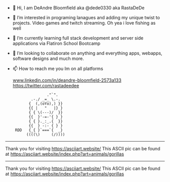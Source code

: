 - 👋 Hi, I am DeAndre Bloomfield aka @dede0330 aka RastaDeDe  
- 👀 I’m interested in programing lanagues and adding my unique twist to projects. Video games and twitch streaming. Oh yea i love fishing as well
- 🌱 I’m currently learning full stack development and server side applications via Flatiron School Bootcamp 
- 💞️ I’m looking to collaborate on anything and everything apps, webapps, software designs and much more.
- 📫 How to reach me you Im on all platforms 
    
    www.linkedin.com/in/deandre-bloomfield-2573a133
    https://twitter.com/rastadeedee
   
                     ."`".
              .-./ _=_ \.-.
             {  (,(oYo),) }}
             {{ |   "   |} }
             { { \(---)/  }}
             {{  }'-=-'{ } }
             { { }._:_.{  }}
             {{  } -:- { } }
       RDD   {_{ }`===`{  _}
            ((((\)     (/))))

------------------------------------------------
Thank you for visiting https://asciiart.website/
This ASCII pic can be found at
https://asciiart.website/index.php?art=animals/gorillas


------------------------------------------------
Thank you for visiting https://asciiart.website/
This ASCII pic can be found at
https://asciiart.website/index.php?art=animals/gorillas


<!---
dede0330/dede0330 is a ✨ special ✨ repository because its `README.md` (this file) appears on your GitHub profile.
You can click the Preview link to take a look at your changes.
--->
